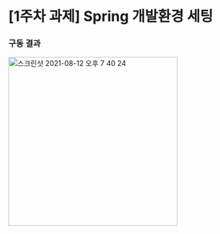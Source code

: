 # [1주차 과제] Spring 개발환경 세팅

### 구동 결과
<img width="337" alt="스크린샷 2021-08-12 오후 7 40 24" src="https://user-images.githubusercontent.com/58394729/129184368-0ff9d69f-1071-4afc-9519-f86fc0d17f56.png">
